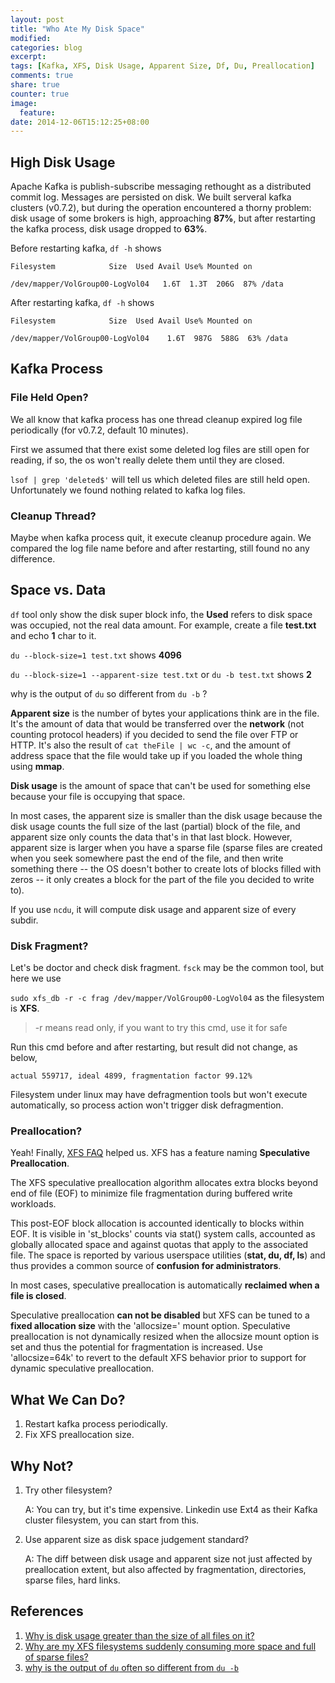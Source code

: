 ```yaml
---
layout: post
title: "Who Ate My Disk Space"
modified:
categories: blog
excerpt:
tags: [Kafka, XFS, Disk Usage, Apparent Size, Df, Du, Preallocation]
comments: true
share: true
counter: true
image:
  feature:
date: 2014-12-06T15:12:25+08:00
---
```


## High Disk Usage 

Apache Kafka is publish-subscribe messaging rethought as a distributed commit log. Messages are persisted on disk. We built serveral kafka clusters (v0.7.2), but during the operation encountered a thorny problem: disk usage of some brokers is high, approaching **87%**, but after restarting the kafka process, disk usage dropped to **63%**. 


Before restarting kafka, `df -h` shows

    Filesystem            Size  Used Avail Use% Mounted on

    /dev/mapper/VolGroup00-LogVol04   1.6T  1.3T  206G  87% /data

After restarting kafka, `df -h` shows


    Filesystem            Size  Used Avail Use% Mounted on
                     
    /dev/mapper/VolGroup00-LogVol04    1.6T  987G  588G  63% /data

## Kafka Process

### File Held Open?
We all know that kafka process has one thread cleanup expired log file periodically (for v0.7.2, default 10 minutes).

First we assumed that there exist some deleted log files are still open for reading, if so, the os won't really delete them until they are closed. 

`lsof | grep 'deleted$'` will tell us which deleted files are still held open. Unfortunately we found nothing related to kafka log files.
 
### Cleanup Thread? 
Maybe when kafka process quit, it execute cleanup procedure again. We compared the log file name before and after restarting, still found no any difference.

## Space vs. Data
`df` tool only show the disk super block info, the **Used** refers to disk space was occupied, not the real data amount. For example, create a file **test.txt** and echo **1** char to it.

`du --block-size=1 test.txt` shows **4096** 

`du --block-size=1 --apparent-size test.txt` or `du -b test.txt` shows **2**

why is the output of `du` so different from `du -b` ?

**Apparent size** is the number of bytes your applications think are in the file. It's the amount of data that would be transferred over the **network** (not counting protocol headers) if you decided to send the file over FTP or HTTP. It's also the result of `cat theFile | wc -c`, and the amount of address space that the file would take up if you loaded the whole thing using **mmap**.

**Disk usage** is the amount of space that can't be used for something else because your file is occupying that space.

In most cases, the apparent size is smaller than the disk usage because the disk usage counts the full size of the last (partial) block of the file, and apparent size only counts the data that's in that last block. However, apparent size is larger when you have a sparse file (sparse files are created when you seek somewhere past the end of the file, and then write something there -- the OS doesn't bother to create lots of blocks filled with zeros -- it only creates a block for the part of the file you decided to write to).

If you use `ncdu`, it will compute disk usage and apparent size of every subdir.

### Disk Fragment?

Let's be doctor and check disk fragment. `fsck` may be the common tool, but here we use 

`sudo xfs_db -r -c frag /dev/mapper/VolGroup00-LogVol04` as the filesystem is **XFS**.

> -r means read only, if you want to try this cmd, use it for safe

Run this cmd before and after restarting, but result did not change, as below, 

```
actual 559717, ideal 4899, fragmentation factor 99.12%
```

Filesystem under linux may have defragmention tools but won't execute automatically, so process action won't trigger disk defragmention.

### Preallocation?

Yeah! Finally, [XFS FAQ](http://xfs.org/index.php/XFS_FAQ#Q:_Why_do_files_on_XFS_use_more_data_blocks_than_expected.3F) helped us. XFS has a feature naming **Speculative Preallocation**. 

The XFS speculative preallocation algorithm allocates extra blocks beyond end of file (EOF) to minimize file fragmentation during buffered write workloads.

This post-EOF block allocation is accounted identically to blocks within EOF. It is visible in 'st_blocks' counts via stat() system calls, accounted as globally allocated space and against quotas that apply to the associated file. The space is reported by various userspace utilities (**stat, du, df, ls**) and thus provides a common source of **confusion for administrators**.

In most cases, speculative preallocation is automatically **reclaimed when a file is closed**. 

Speculative preallocation **can not be disabled** but XFS can be tuned to a **fixed allocation size** with the 'allocsize=' mount option. Speculative preallocation is not dynamically resized when the allocsize mount option is set and thus the potential for fragmentation is increased. Use 'allocsize=64k' to revert to the default XFS behavior prior to support for dynamic speculative preallocation.


## What We Can Do?

1. Restart kafka process periodically.
2. Fix XFS preallocation size.

## Why Not?
1. Try other filesystem?

     A: You can try, but it's time expensive. Linkedin use Ext4 as their Kafka cluster filesystem, you can start from this.

2. Use apparent size as disk space judgement standard?

     A: The diff between disk usage and apparent size not just affected by preallocation extent, but also affected by fragmentation, directories, sparse files, hard links.  


## References

1. [Why is disk usage greater than the size of all files on it?](http://askubuntu.com/questions/234913/why-is-disk-usage-greater-than-the-size-of-all-files-on-it)
2. [Why are my XFS filesystems suddenly consuming more space and full of sparse files?](http://serverfault.com/questions/406069/why-are-my-xfs-filesystems-suddenly-consuming-more-space-and-full-of-sparse-file)
3. [why is the output of `du` often so different from `du -b`](http://stackoverflow.com/questions/5694741/why-is-the-output-of-du-often-so-different-from-du-b)

[jekyll-gh]: https://github.com/jekyll/jekyll
[jekyll]:    http://jekyllrb.com
















